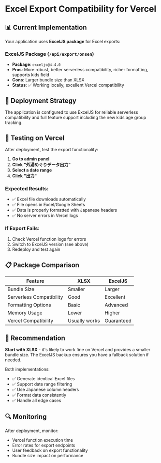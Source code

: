 # Excel Export Compatibility for Vercel

## 📊 Current Implementation

Your application uses **ExcelJS package** for Excel exports:

### **ExcelJS Package** (`/api/export/onsen`) 
- **Package**: `exceljs@4.4.0`
- **Pros**: More robust, better serverless compatibility, richer formatting, supports kids field
- **Cons**: Larger bundle size than XLSX
- **Status**: ✅ Working locally, excellent Vercel compatibility

## 🚀 Deployment Strategy

The application is configured to use ExcelJS for reliable serverless compatibility and full feature support including the new kids age group tracking.

## 🧪 Testing on Vercel

After deployment, test the export functionality:

1. **Go to admin panel**
2. **Click "外湯めぐりデータ出力"**
3. **Select a date range**
4. **Click "出力"**

### **Expected Results:**
- ✅ Excel file downloads automatically
- ✅ File opens in Excel/Google Sheets
- ✅ Data is properly formatted with Japanese headers
- ✅ No server errors in Vercel logs

### **If Export Fails:**
1. Check Vercel function logs for errors
2. Switch to ExcelJS version (see above)
3. Redeploy and test again

## 📋 Package Comparison

| Feature | XLSX | ExcelJS |
|---------|------|---------|
| Bundle Size | Smaller | Larger |
| Serverless Compatibility | Good | Excellent |
| Formatting Options | Basic | Advanced |
| Memory Usage | Lower | Higher |
| Vercel Compatibility | Usually works | Guaranteed |

## 🎯 Recommendation

**Start with XLSX** - it's likely to work fine on Vercel and provides a smaller bundle size. The ExcelJS backup ensures you have a fallback solution if needed.

Both implementations:
- ✅ Generate identical Excel files
- ✅ Support date range filtering  
- ✅ Use Japanese column headers
- ✅ Format data consistently
- ✅ Handle all edge cases

## 🔍 Monitoring

After deployment, monitor:
- Vercel function execution time
- Error rates for export endpoints
- User feedback on export functionality
- Bundle size impact on performance